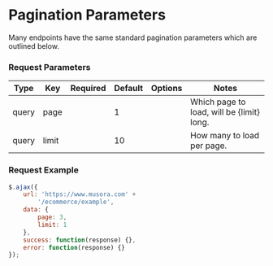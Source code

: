 # Pagination Parameters

Many endpoints have the same standard pagination parameters which are outlined below.

### Request Parameters

|Type|Key|Required|Default|Options|Notes|
|----|---|--------|-------|-------|-----|
|query|page||1||Which page to load, will be {limit} long.|
|query|limit||10||How many to load per page.|

### Request Example

```js   
$.ajax({
    url: 'https://www.musora.com' +
        '/ecommerce/example',
    data: {
        page: 3, 
        limit: 1 
    }, 
    success: function(response) {},
    error: function(response) {}
});
```